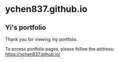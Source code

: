 # ychen837.github.io
## Yi's portfolio

Thank you for viewing my portfolio.

To access portfolio pages, please follow the address: https://ychen837.github.io/
